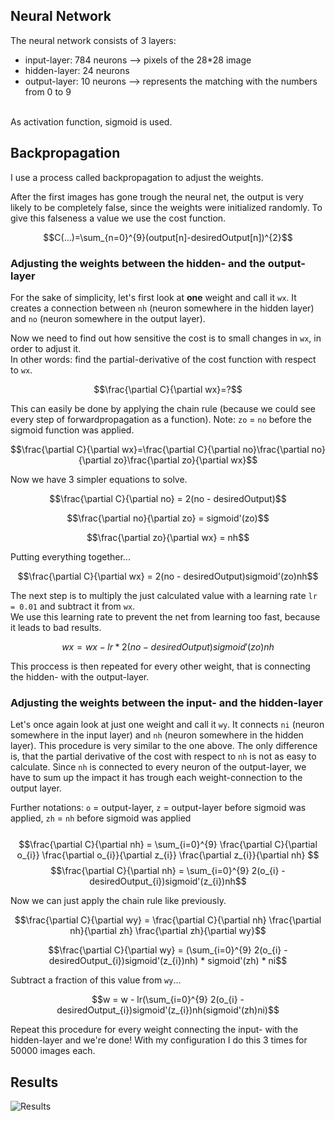 ## Neural Network
The neural network consists of 3 layers:
+ input-layer: 784 neurons  --> pixels of the 28\*28 image
+ hidden-layer: 24 neurons
+ output-layer: 10 neurons  --> represents the matching with the numbers from 0 to 9
<br/> 
As activation function, sigmoid is used.

## Backpropagation
I use a process called backpropagation to adjust the weights.

After the first images has gone trough the neural net, the output is very likely to be completely false, since the weights were initialized randomly.
To give this falseness a value we use the cost function.

$$C(...)=\sum_{n=0}^{9}(output[n]-desiredOutput[n])^{2}$$
### Adjusting the weights between the hidden- and the output-layer

For the sake of simplicity, let's first look at **one** weight and call it `wx`. It creates a connection between `nh` (neuron somewhere in the hidden layer) and `no` (neuron somewhere in the output layer).<br/>

Now we need to find out how sensitive the cost is to small changes in `wx`, in order to adjust it. <br/>
In other words: find the partial-derivative of the cost function with respect to `wx`.<br/>

$$\frac{\partial C}{\partial wx}=?$$
 
This can easily be done by applying the chain rule (because we could see every step of forwardpropagation as a function). Note: `zo` = `no` before the sigmoid function was applied.<br/>

$$\frac{\partial C}{\partial wx}=\frac{\partial C}{\partial no}\frac{\partial no}{\partial zo}\frac{\partial zo}{\partial wx}$$

Now we have 3 simpler equations to solve.

$$\frac{\partial C}{\partial no} = 2(no - desiredOutput)$$

$$\frac{\partial no}{\partial zo} = sigmoid'(zo)$$

$$\frac{\partial zo}{\partial wx} = nh$$


Putting everything together...

$$\frac{\partial C}{\partial wx} = 2(no - desiredOutput)sigmoid'(zo)nh$$

The next step is to multiply the just calculated value with a learning rate `lr = 0.01` and subtract it from `wx`. <br/>
We use this learning rate to prevent the net from learning too fast, because it leads to bad results.


$$wx = wx - lr * 2(no - desiredOutput)sigmoid'(zo)nh$$

This proccess is then repeated for every other weight, that is connecting the hidden- with the output-layer.

### Adjusting the weights between the input- and the hidden-layer
Let's once again look at just one weight and call it `wy`. It connects `ni` (neuron somewhere in the input layer) and `nh` (neuron somewhere in the hidden layer).
This procedure is very similar to the one above. The only difference is, that the partial derivative of the cost with respect to `nh` is not as easy to calculate. Since `nh` is connected to every neuron of the output-layer, we have to sum up the impact it has trough each weight-connection to the output layer.

Further notations: `o` = output-layer, `z` = output-layer before sigmoid was applied, `zh` = `nh` before sigmoid was applied <br/><br/>
$$\frac{\partial C}{\partial nh} =  \sum_{i=0}^{9} \frac{\partial C}{\partial o_{i}} \frac{\partial o_{i}}{\partial z_{i}} \frac{\partial z_{i}}{\partial nh} $$
$$\frac{\partial C}{\partial nh} = \sum_{i=0}^{9} 2(o_{i} - desiredOutput_{i})sigmoid'(z_{i})nh$$

Now we can just apply the chain rule like previously. <br/>


$$\frac{\partial C}{\partial wy} = \frac{\partial C}{\partial nh} \frac{\partial nh}{\partial zh} \frac{\partial zh}{\partial wy}$$

$$\frac{\partial C}{\partial wy} = (\sum_{i=0}^{9} 2(o_{i} - desiredOutput_{i})sigmoid'(z_{i})nh) * sigmoid'(zh) * ni$$

Subtract a fraction of this value from `wy`... 

$$w = w - lr(\sum_{i=0}^{9} 2(o_{i} - desiredOutput_{i})sigmoid'(z_{i})nh(sigmoid'(zh)ni)$$

Repeat this procedure for every weight connecting the input- with the hidden-layer and we're done!
With my configuration I do this 3 times for 50000 images each.

## Results
![Results](https://drive.google.com/uc?export=view&id=1CB1EgtA3UfGmTb0EVjMIlMqYsjTvuqwR)




